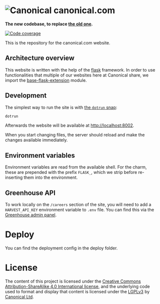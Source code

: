 # ![Canonical](https://assets.ubuntu.com/v1/efc6527b-CoF%20@2x.png?h=32 "Canonical")&nbsp;canonical.com

**The new codebase, to replace [the old one](https://github.com/canonical-web-and-design/www.canonical.com/).**

[![Code coverage](https://codecov.io/gh/canonical-web-and-design/canonical.com/branch/master/graph/badge.svg)](https://codecov.io/gh/canonical-web-and-design/canonical.com)

This is the repository for the canonical.com website.

## Architecture overview

This website is written with the help of the [flask](http://flask.pocoo.org/) framework. In order to use functionalities that multiple of our websites here at Canonical share, we import the [base-flask-extension](https://github.com/canonical-web-and-design/canonicalwebteam.flask-base) module.

## Development

The simplest way to run the site is with [the `dotrun` snap](https://github.com/canonical/dotrun/):

```bash
dotrun
```

Afterwards the website will be available at <http://localhost:8002>.

When you start changing files, the server should reload and make the changes available immediately.

## Environment variables

Environment variables are read from the available shell. For the charm, these are prepended with the prefix `FLASK_`, which we strip before re-inserting them into the environment.

## Greenhouse API

To work locally on the `/careers` section of the site, you will need to add a `HARVEST_API_KEY` environment variable to `.env` file. You can find this via the [Greenhouse admin panel](https://canonical.greenhouse.io/configure/dev_center/credentials).

# Deploy

You can find the deployment config in the deploy folder.

# License

The content of this project is licensed under the [Creative Commons Attribution-ShareAlike 4.0 International license](https://creativecommons.org/licenses/by-sa/4.0/), and the underlying code used to format and display that content is licensed under the [LGPLv3](https://opensource.org/license/lgpl-3-0/) by [Canonical Ltd](http://www.canonical.com/).
